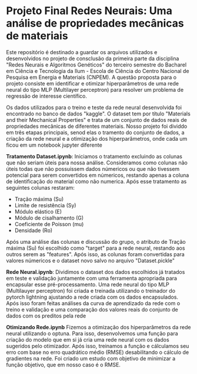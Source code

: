 # Projeto Final Redes Neurais: Uma análise de propriedades mecânicas de materiais

<p>Este repositório é destinado a guardar os arquivos utilizados e desenvolvidos no projeto de consclusão da primeira parte da disciplina "Redes Neurais e Algoritmos Genéticos" do terceiro semestre do Bacharel em Ciência e Tecnologia da Ilum - Escola de Ciência do Centro Nacional de Pesquisa em Energia e Materiais (CNPEM). A questão proposta para o projeto consiste em identificar e otimizar hiperparâmetros de uma rede neural do tipo MLP (Multilayer perceptron) para resolver um problema de regressão de interesse científico.</p>
<p>Os dados utilizados para o treino e teste da rede neural desenvolvida foi encontrado no banco de dados "kaggle". O dataset tem por título "Materials and their Mechanical Properties" e trata de um conjunto de dados reais de propriedades mecânicas de diferentes materiais. Nosso projeto foi dividdo em três etapas principais, senod elas o tramento do conjunto de dados, a criação da rede neural e a otimização dos hiperparâmetros, onde cada um ficou em um notebook jupyter diferente</p>

<p>

<b>Tratamento Dataset.ipynb</b>: Iniciamos o tratamento excluindo as colunas que não seriam úteis para nossa análise. Consideramos como colunas não úteis todas que não possuissem dados númericos ou que não tivessem potencial para serem convertidos em númericos, restando apenas a coluna de identificação do material como não numerica. Após esse tratamento as seguintes colunas restaram:

<ul>
  <li>Tração máxima (Su)</li>
  <li>Limite de resistência (Sy)</li>
  <li>Módulo elástico (E)</li>
  <li>Módulo de cisalhamento (G)</li>
  <li>Coeficiente de Poisson (mu)</li>
  <li>Densidade (Ro)</li>
</ul>

Após uma análise das colunas e discussão do grupo, o atributo de Tração máxima (Su) foi escolhido como "target" para a rede neural, restando aos outros serem as "features". Após isso, as colunas foram convertidas para valores númericos e o dataset novo salvo no arquivo "Dataset.pickle"


<b>Rede Neural.ipynb</b>: Dividimos o dataset dos dados escolhidos já tratados em teste e validação juntamente com uma ferramenta apropriada para encapsular esse pré-processamento. Uma rede neural do tipo MLP (Multilauyer perceptron) foi criada e treinada utilizando o treinador do pytorch lightning ajustando a rede criada com os dados encapsulados. Após isso foram feitas análises da curva de aprendizado da rede com o treino e validação e uma comparação dos valores reais do conjunto de dados com os preditos pela rede


<b>Otimizando Rede.ipynb</b> Fizemos a otimização dos hiperparâmetros da rede neural utilizando o optuna. Para isso, desenvolvemos uma função para criação do modelo que em si já cria uma rede neural com os dados sugeridos pelo otimizador. Após isso, treinamos a função e cálculamos seu erro com base no erro quadrático médio (RMSE) desabilitando o cálculo de gradientes na rede. Foi criado um estudo com objetivo de minimizar a função objetivo, que em nosso caso é o RMSE.

</p>
